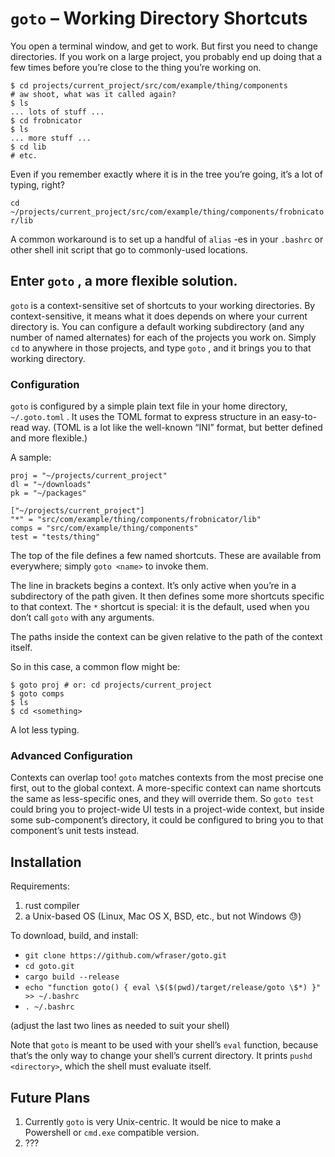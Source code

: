 # `goto` – Working Directory Shortcuts

You open a terminal window, and get to work. But first you need to change directories. If you work on a large project, you probably end up doing that a few times before you’re close to the thing you’re working on.


    $ cd projects/current_project/src/com/example/thing/components
    # aw shoot, what was it called again?
    $ ls
    ... lots of stuff ...
    $ cd frobnicator
    $ ls
    ... more stuff ...
    $ cd lib
    # etc.

Even if you remember exactly where it is in the tree you’re going, it’s a lot of typing, right?

 `cd ~/projects/current_project/src/com/example/thing/components/frobnicator/lib`

A common workaround is to set up a handful of `alias` -es in your `.bashrc` or other shell init script that go to commonly-used locations.

## Enter `goto` , a more flexible solution.

`goto`  is a context-sensitive set of shortcuts to your working directories. By context-sensitive, it means what it does depends on where your current directory is. You can configure a default working subdirectory (and any number of named alternates) for each of the projects you work on. Simply `cd` to anywhere in those projects, and type `goto` , and it brings you to that working directory.

### Configuration

`goto` is configured by a simple plain text file in your home directory, `~/.goto.toml` . It uses the TOML format to express structure in an easy-to-read way. (TOML is a lot like the well-known “INI” format, but better defined and more flexible.)

A sample:

    proj = "~/projects/current_project"
    dl = "~/downloads"
    pk = "~/packages"

    ["~/projects/current_project"]
    "*" = "src/com/example/thing/components/frobnicator/lib"
    comps = "src/com/example/thing/components"
    test = "tests/thing"

The top of the file defines a few named shortcuts. These are available from everywhere; simply `goto <name>` to invoke them.

The line in brackets begins a context. It’s only active when you’re in a subdirectory of the path given. It then defines some more shortcuts specific to that context. The `*` shortcut is special: it is the default, used when you don’t call `goto` with any arguments.

The paths inside the context can be given relative to the path of the context itself.

So in this case, a common flow might be:

    $ goto proj # or: cd projects/current_project
    $ goto comps
    $ ls
    $ cd <something>

A lot less typing.

### Advanced Configuration

Contexts can overlap too! `goto` matches contexts from the most precise one first, out to the global context. A more-specific context can name shortcuts the same as less-specific ones, and they will override them. So `goto test` could bring you to project-wide UI tests in a project-wide context, but inside some sub-component’s directory, it could be configured to bring you to that component’s unit tests instead.

## Installation

Requirements:

1. rust compiler
2. a Unix-based OS (Linux, Mac OS X, BSD, etc., but not Windows 😓)

To download, build, and install:

- `git clone https://github.com/wfraser/goto.git`
- `cd goto.git`
- `cargo build --release`
- `echo "function goto() { eval \$($(pwd)/target/release/goto \$*) }" >> ~/.bashrc`
- `. ~/.bashrc`

(adjust the last two lines as needed to suit your shell)

Note that `goto` is meant to be used with your shell’s `eval` function, because that’s the only way to change your shell’s current directory. It prints `pushd <directory>`, which the shell must evaluate itself.

## Future Plans
1. Currently `goto` is very Unix-centric. It would be nice to make a Powershell or `cmd.exe` compatible version.
2. ???
